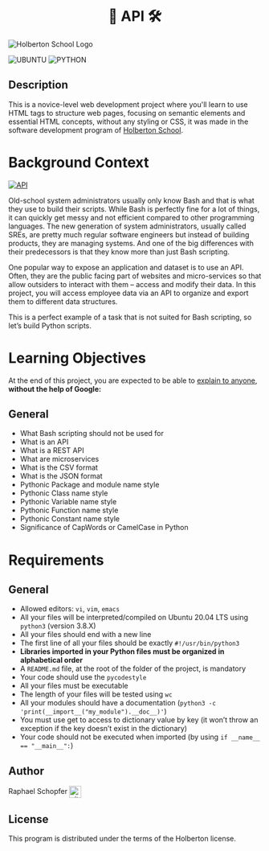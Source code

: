 <div align="center">
    <h1>📄 API 🛠️</h1>
</div>

![Holberton School Logo](https://images.squarespace-cdn.com/content/v1/5a4bfe8bf09ca4228ceca3b7/1539139199598-ANH454IHZI1OKWONKRXY/logo.jpg?format=1500w)

![UBUNTU](https://img.shields.io/badge/Ubuntu-E95420?style=for-the-badge&logo=ubuntu&logoColor=white) ![PYTHON](https://img.shields.io/badge/Python-FFD43B?style=for-the-badge&logo=python&logoColor=blue)

## Description

This is a novice-level web development project where you'll learn to use HTML tags to structure web pages, focusing on semantic elements and essential HTML concepts, without any styling or CSS, it was made in the software development program of [Holberton School](https://www.holbertonschool.fr/).

# Background Context

[![API](https://img.youtube.com/vi/qn08N7Zx0Lw.jpg)](https://youtu.be/qn08N7Zx0Lw)

Old-school system administrators usually only know Bash and that is what they use to build their scripts. While Bash is perfectly fine for a lot of things, it can quickly get messy and not efficient compared to other programming languages. The new generation of system administrators, usually called SREs, are pretty much regular software engineers but instead of building products, they are managing systems. And one of the big differences with their predecessors is that they know more than just Bash scripting.

One popular way to expose an application and dataset is to use an API. Often, they are the public facing part of websites and micro-services so that allow outsiders to interact with them – access and modify their data. In this project, you will access employee data via an API to organize and export them to different data structures.

This is a perfect example of a task that is not suited for Bash scripting, so let’s build Python scripts.

# Learning Objectives

At the end of this project, you are expected to be able to <a href="https://fs.blog/feynman-learning-technique/">explain to anyone</a>, **without the help of Google:**

## General

* What Bash scripting should not be used for
* What is an API
* What is a REST API
* What are microservices
* What is the CSV format
* What is the JSON format
* Pythonic Package and module name style
* Pythonic Class name style
* Pythonic Variable name style
* Pythonic Function name style
* Pythonic Constant name style
* Significance of CapWords or CamelCase in Python

# Requirements

## General

* Allowed editors: `vi`, `vim`, `emacs`
* All your files will be interpreted/compiled on Ubuntu 20.04 LTS using `python3` (version 3.8.X)
* All your files should end with a new line
* The first line of all your files should be exactly `#!/usr/bin/python3`
* **Libraries imported in your Python files must be organized in alphabetical order**
* A `README.md` file, at the root of the folder of the project, is mandatory
* Your code should use the `pycodestyle`
* All your files must be executable
* The length of your files will be tested using `wc`
* All your modules should have a documentation (`python3 -c 'print(__import__("my_module").__doc__)'`)
* You must use get to access to dictionary value by key (it won’t throw an exception if the key doesn’t exist in the dictionary)
* Your code should not be executed when imported (by using `if __name__ == "__main__":`)

## Author

Raphael Schopfer <a href="https://github.com/RaphSchp" rel="nofollow"><img align="center" alt="github" src="https://www.vectorlogo.zone/logos/github/github-tile.svg" height="24" /></a>

## License

This program is distributed under the terms of the Holberton license.
